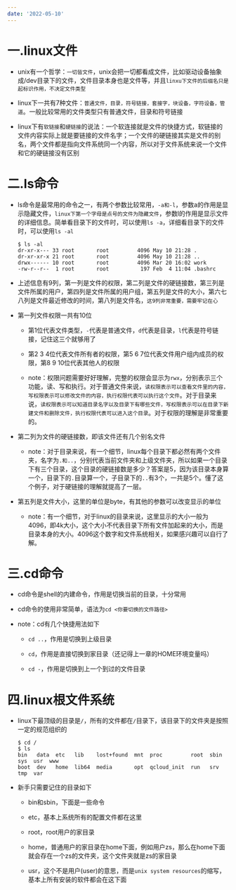 ```yaml
---
date: '2022-05-10'
---
```


# 一.linux文件

- unix有一个哲学：`一切皆文件`，unix会把一切都看成文件，比如驱动设备抽象成/dev目录下的文件，文件目录本身也是文件等，并且`linxu下文件的后缀名只是起标识作用，不决定文件类型`

- linux下一共有7种文件：`普通文件，目录，符号链接，套接字，块设备，字符设备，管道`。一般比较常用的文件类型只有普通文件，目录和符号链接

- linux下有`软链接`和`硬链接`的说法：一个软连接就是文件的快捷方式，软链接的文件内容实际上就是要链接的文件名字；一个文件的硬链接其实是文件的别名，两个文件都是指向文件系统同一个内容，所以对于文件系统来说一个文件和它的硬链接没有区别

# 二.ls命令

- ls命令是最常用的命令之一，有两个参数比较常用，`-a和-l`，参数a的作用是显示隐藏文件，`linux下第一个字母是点号的文件为隐藏文件`，参数l的作用是显示文件的详细信息。简单看目录下的文件时，可以使用`ls -a`，详细看目录下的文件时，可以使用`ls -al`
  
  ```shell
  $ ls -al
  dr-xr-x--- 33 root       root         4096 May 10 21:28 .
  dr-xr-xr-x 21 root       root         4096 May 10 21:28 ..
  drwx------ 10 root       root         4096 Mar 20 16:02 work
  -rw-r--r--  1 root       root          197 Feb  4 11:04 .bashrc
  ```

- 上述信息有9列，第一列是文件的权限，第二列是文件的硬链接数，第三列是文件所属的用户，第四列是文件所属的用户组，第五列是文件的大小，第六七八列是文件最近修改的时间，第八列是文件名，`这9列非常重要，需要牢记在心`

- 第一列文件权限一共有10位
  
  - 第1位代表文件类型，`-`代表是普通文件，`d`代表是目录，`l`代表是符号链接，记住这三个就够用了
  
  - 第2 3 4位代表文件所有者的权限，第5 6 7位代表文件用户组内成员的权限，第8 9 10位代表其他人的权限
  
  - note：权限问题需要好好理解，完整的权限会显示为`rwx`，分别表示三个功能，读、写和执行。对于普通文件来说，`读权限表示可以查看文件里的内容，写权限表示可以修改文件的内容，执行权限代表可以执行这个文件`。对于目录来说，`读权限表示可以知道目录名字以及目录下有哪些文件，写权限表示可以在目录下新建文件和删除文件，执行权限代表可以进入这个目录`。对于权限的理解是非常重要的。

- 第二列为文件的硬链接数，即该文件还有几个别名文件
  
  - note：对于目录来说，有一个细节，linux每个目录下都必然有两个文件夹，名字为`.和..`，分别代表当前文件夹和上级文件夹，所以如果一个目录下有三个目录，这个目录的硬链接数是多少？答案是5，因为该目录本身算一个，目录下的`.`目录算一个，子目录下的`..`有3个，一共是5个。懂了这个例子，对于硬链接的理解就提高了一层。

- 第五列是文件大小，这里的单位是byte，有其他的参数可以改变显示的单位
  
  - note：有一个细节，对于linux的目录来说，这里显示的大小一般为4096，即4k大小，这个大小不代表目录下所有文件加起来的大小，而是目录本身的大小。4096这个数字和文件系统相关，如果感兴趣可以自行了解。

# 三.cd命令

- cd命令是shell的内建命令，作用是切换当前的目录，十分常用

- cd命令的使用非常简单，语法为`cd <你要切换的文件路径>`

- note：cd有几个快捷用法如下
  
  - `cd ..`，作用是切换到上级目录
  
  - `cd`，作用是直接切换到家目录（还记得上一章的HOME环境变量吗）
  
  - `cd -`，作用是切换到上一个到过的文件目录

# 四.linux根文件系统

- linux下最顶级的目录是`/`，所有的文件都在`/`目录下，该目录下的文件夹是按照一定的规范组织的
  
  ```shell
  $ cd /
  $ ls
  bin   data  etc   lib    lost+found  mnt  proc         root  sbin  sys  usr  www
  boot  dev   home  lib64  media       opt  qcloud_init  run   srv   tmp  var
  ```

- 新手只需要记住的目录如下
  
  - bin和sbin，下面是一些命令
  
  - etc，基本上系统所有的配置文件都在这里
  
  - root，root用户的家目录
  
  - home，普通用户的家目录在home下面，例如用户zs，那么在home下面就会存在一个zs的文件夹，这个文件夹就是zs的家目录
  
  - usr，这个不是用户(user)的意思，而是`unix system resources`的缩写，基本上所有安装的软件都会在这下面
